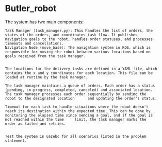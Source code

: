 # Butler_robot
The system has two main components:

    Task Manager (task_manager.py): This handles the list of orders, the states of the orders, and coordinates task flow. It publishes navigation goals to the robot, handles order statuses, and processes timeouts and cancellations.
    Navigation Node (move_base): The navigation system in ROS, which is responsible for moving the robot between various locations based on goals received from the task manager.

    
    The locations for the delivery tasks are defined in a YAML file, which contains the x and y coordinates for each location. This file can be loaded at runtime by the task manager.

    The task manager maintains a queue of orders. Each order has a status (pending, in-progress, completed, canceled) and associated location. The task manager processes each order sequentially by sending the robot to the designated location      and updating the order's status.

    Timeout for each task to handle situations where the robot doesn't reach its destination within the expected time. This can be done by monitoring the elapsed time since sending a goal, and if the goal is not reached within the time     limit, the task manager marks the order as failed and retries.


    Test the system in Gazebo for all scenarios listed in the problem statement.

